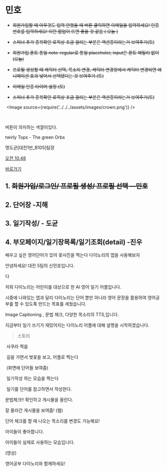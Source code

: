 # 민호

- ~~회원가입할 때 아무것도 입력 안했을 때 버튼 클릭하면 이메일을 입력하세요! 인증번호를 입력하세요! 이런 팝업이 뜨면 좋을 것 같음 ( 오늘 )~~  
- ~~스피너 추가 중복확인 로직상 조금 걸리는 부분은 액션중이라는거 보여주기(토)~~
- ~~회원가입 폰트 통일 noto-regular로 통일 placeholer, input은 폰트 패밀리 없이 (오늘)~~
- ~~프로필 생성할 때 캐릭터 선택, 목소리 변경, 캐릭터 변경창에서 캐릭터 변경되면 애니메이션 효과 넣어서 선택됐다는 것 보여주기 (토)~~ 

- ~~이메일 인증 타이머 설정 (토)~~

- ~~스피너 추가 중복확인 로직상 조금 걸리는 부분은 액션중이라는거 보여주기(토)~~

 <View>

​      <Image source={require('../../../assets/images/crown.png')} />

​     </View>



버튼이 의미하는 색깔이있다.



twirly Tops - The green Orbs






명도균[대전1반_B105]팀장

[오전 10:48](https://meeting.ssafy.com/s04p22b01/pl/i7tb5hynoprx9qynaom31bgo7h)

[바로가기](https://meeting.ssafy.com/s04p22b01/channels/b105#)

## 1. ~~회원가입/로그인/ 프로필 생성/ 프로필 선택 --민호~~

## 2. 단어장 -지해

## 3. 일기작성/ - 도균

## 4. 부모페이지/일기장목록/일기조회(detail) -진우





배우고 싶은 영어단어가 있어 꽃사진을 찍는다 다이노리의 앱을 사용해보자



안녕하세요! 대전 5팀의 신민호입니다.

다

저희 다이노리는 어린이를 대상으로 한 AI 영어 일기 어플입니다.

시중에 나와있는 앱과 달리 다이노리는  단어 뿐만 아니라 영어 문장을 활용하여 영어공부를 할 수 있도록 만드는 목표를 세웠습니다. 

Image Captioning , 문법 체크, 다양한 목소리의 TTS,입니다. 

지금부터 일기 쓰기가 재밌어지는 다이노리 어플에 대해 설명을 시작하겠습니다.

> 스토리

​	사쿠라 찍음

​	길을 가면서 벚꽃을 보고, 어플로 찍는다

​	(화면에 단어들 보여줌)

​	일기작성 하는 모습을 찍는다

​	일기를 단어를 참고하면서 작성한다.

문법체크!! 확인하고  게시물을 올린다.

잘 올라간 게시물을 보여줌! (웹)

단어 체크를 할 때 나오는 목소리를 변경도 가능해요!

아이들이 좋아합니다.

아이들이 실제로  사용하는 모습입니다.

(영상)



영어공부 다이노리와 함께하세요!